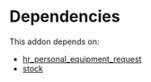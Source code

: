 # Dependencies

This addon depends on:

- [hr_personal_equipment_request](../../odoo-bringout-oca-hr-hr_personal_equipment_request)
- [stock](../../odoo-bringout-oca-ocb-stock)
